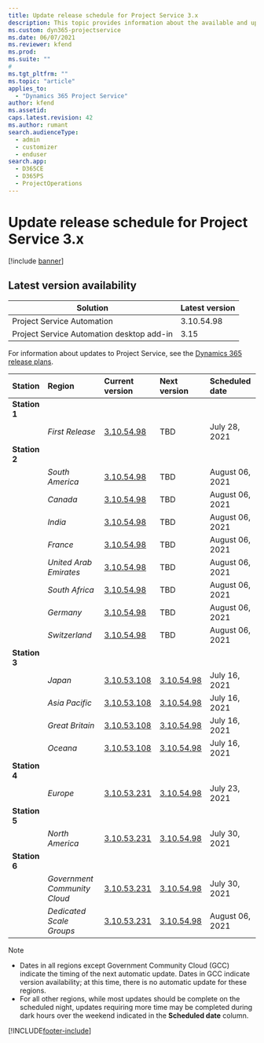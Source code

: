 ```yaml
---
title: Update release schedule for Project Service 3.x
description: This topic provides information about the available and upcoming releases of Dynamics 365 Project Service Automation.
ms.custom: dyn365-projectservice
ms.date: 06/07/2021
ms.reviewer: kfend
ms.prod:
ms.suite: ""
#
ms.tgt_pltfrm: ""
ms.topic: "article"
applies_to: 
  - "Dynamics 365 Project Service"
author: kfend
ms.assetid: 
caps.latest.revision: 42
ms.author: rumant
search.audienceType: 
  - admin
  - customizer
  - enduser
search.app: 
  - D365CE
  - D365PS
  - ProjectOperations
---
```


# Update release schedule for Project Service 3.x

[!include [banner](../includes/psa-now-project-operations.md)]

## Latest version availability

| Solution  | Latest version |
|-------|----|
| Project Service Automation    | 3.10.54.98 |
| Project Service Automation desktop add-in                | 3.15          |

For information about updates to Project Service, see the [Dynamics 365 release plans](/dynamics365/release-plans/). 

| Station  | Region | Current version | Next version |  Scheduled date
| :---   | :---   | :---   | :---   |:---   |         
|<strong>Station 1</strong> | |  |  | |
| | <i>First Release</i> | [3.10.54.98](whats-new-ur-33.md) | TBD | July 28, 2021
|<strong>Station 2</strong> | |  |  | |
| | <i>South America</i> | [3.10.54.98](whats-new-ur-33.md) | TBD | August 06, 2021
| | <i>Canada</i> | [3.10.54.98](whats-new-ur-33.md) | TBD | August 06, 2021
| | <i>India</i> | [3.10.54.98](whats-new-ur-33.md) | TBD | August 06, 2021
| | <i>France</i> | [3.10.54.98](whats-new-ur-33.md) | TBD | August 06, 2021
| | <i>United Arab Emirates</i> | [3.10.54.98](whats-new-ur-33.md) | TBD | August 06, 2021
| | <i>South Africa</i> | [3.10.54.98](whats-new-ur-33.md) | TBD | August 06, 2021
| | <i>Germany</i> | [3.10.54.98](whats-new-ur-33.md) | TBD | August 06, 2021
| | <i>Switzerland</i> | [3.10.54.98](whats-new-ur-33.md) | TBD | August 06, 2021
|<strong>Station 3</strong> | |  |  | |
| | <i>Japan</i> | [3.10.53.108](whats-new-ur-32.md) | [3.10.54.98](whats-new-ur-33.md) | July 16, 2021
| | <i>Asia Pacific</i> | [3.10.53.108](whats-new-ur-32.md) | [3.10.54.98](whats-new-ur-33.md) | July 16, 2021
| | <i>Great Britain</i> | [3.10.53.108](whats-new-ur-32.md) | [3.10.54.98](whats-new-ur-33.md) | July 16, 2021
| | <i>Oceana</i> | [3.10.53.108](whats-new-ur-32.md) | [3.10.54.98](whats-new-ur-33.md) | July 16, 2021
|<strong>Station 4</strong> | |  |  | |
| | <i>Europe</i> | [3.10.53.231](whats-new-ur-32-5.md) | [3.10.54.98](whats-new-ur-33.md) | July 23, 2021
|<strong>Station 5</strong> | |  |  | |
| | <i>North America</i> | [3.10.53.231](whats-new-ur-32-5.md) | [3.10.54.98](whats-new-ur-33.md) | July 30, 2021
|<strong>Station 6</strong> | |  |  | |
| | <i>Government Community Cloud</i> | [3.10.53.231](whats-new-ur-32-5.md) | [3.10.54.98](whats-new-ur-33.md) | July 30, 2021
| | <i>Dedicated Scale Groups</i> | [3.10.53.231](whats-new-ur-32-5.md) | [3.10.54.98](whats-new-ur-33.md) | August 06, 2021

>[!Note]
> - Dates in all regions except Government Community Cloud (GCC) indicate the timing of the next automatic update. Dates in GCC indicate version availability; at this time, there is no automatic update for these regions.
> - For all other regions, while most updates should be complete on the scheduled night, updates requiring more time may be completed during dark hours over the weekend indicated in the **Scheduled date** column.


[!INCLUDE[footer-include](../includes/footer-banner.md)]

